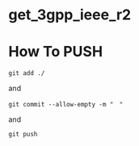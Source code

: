 # get_3gpp_ieee_r2


# How To PUSH

```
git add ./
```

and

```
git commit --allow-empty -m "　"
```

and

```
git push
```